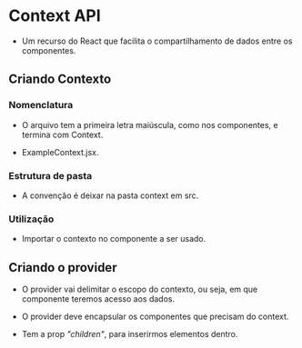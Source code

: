 # Context API

- Um recurso do React que facilita o compartilhamento de dados entre os componentes.

## Criando Contexto

### Nomenclatura

- O arquivo tem a primeira letra maiúscula, como nos componentes, e termina com Context.

- ExampleContext.jsx.

### Estrutura de pasta

- A convenção é deixar na pasta context em src.

### Utilização

- Importar o contexto no componente a ser usado.

## Criando o provider

- O provider vai delimitar o escopo do contexto, ou seja, em que componente teremos acesso aos dados.

- O provider deve encapsular os componentes que precisam do context.

- Tem a prop <em>"children"</em>, para inserirmos elementos dentro.
